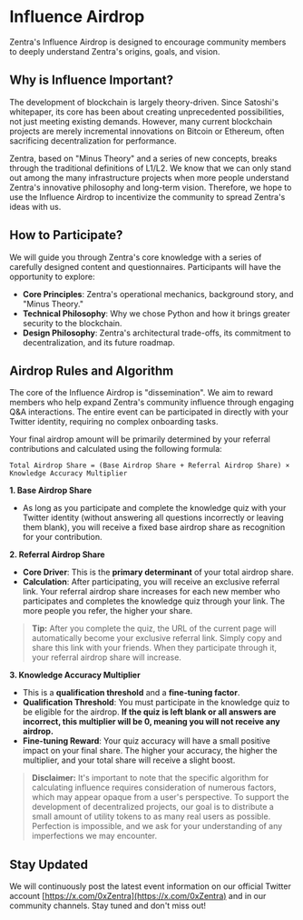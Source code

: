 # Influence Airdrop

Zentra's Influence Airdrop is designed to encourage community members to deeply understand Zentra's origins, goals, and vision.

## Why is Influence Important?

The development of blockchain is largely theory-driven. Since Satoshi's whitepaper, its core has been about creating unprecedented possibilities, not just meeting existing demands. However, many current blockchain projects are merely incremental innovations on Bitcoin or Ethereum, often sacrificing decentralization for performance.

Zentra, based on "Minus Theory" and a series of new concepts, breaks through the traditional definitions of L1/L2. We know that we can only stand out among the many infrastructure projects when more people understand Zentra's innovative philosophy and long-term vision. Therefore, we hope to use the Influence Airdrop to incentivize the community to spread Zentra's ideas with us.

## How to Participate?

We will guide you through Zentra's core knowledge with a series of carefully designed content and questionnaires. Participants will have the opportunity to explore:

* **Core Principles**: Zentra's operational mechanics, background story, and "Minus Theory."
* **Technical Philosophy**: Why we chose Python and how it brings greater security to the blockchain.
* **Design Philosophy**: Zentra's architectural trade-offs, its commitment to decentralization, and its future roadmap.

## Airdrop Rules and Algorithm

The core of the Influence Airdrop is "dissemination". We aim to reward members who help expand Zentra's community influence through engaging Q\&A interactions. The entire event can be participated in directly with your Twitter identity, requiring no complex onboarding tasks.

Your final airdrop amount will be primarily determined by your referral contributions and calculated using the following formula:

`Total Airdrop Share = (Base Airdrop Share + Referral Airdrop Share) × Knowledge Accuracy Multiplier`

**1. Base Airdrop Share**

* As long as you participate and complete the knowledge quiz with your Twitter identity (without answering all questions incorrectly or leaving them blank), you will receive a fixed base airdrop share as recognition for your contribution.

**2. Referral Airdrop Share**

* **Core Driver**: This is the **primary determinant** of your total airdrop share.
* **Calculation**: After participating, you will receive an exclusive referral link. Your referral airdrop share increases for each new member who participates and completes the knowledge quiz through your link. The more people you refer, the higher your share.

> **Tip:** After you complete the quiz, the URL of the current page will automatically become your exclusive referral link. Simply copy and share this link with your friends. When they participate through it, your referral airdrop share will increase.

**3. Knowledge Accuracy Multiplier**

* This is a **qualification threshold** and a **fine-tuning factor**.
* **Qualification Threshold**: You must participate in the knowledge quiz to be eligible for the airdrop. **If the quiz is left blank or all answers are incorrect, this multiplier will be 0, meaning you will not receive any airdrop.**
* **Fine-tuning Reward**: Your quiz accuracy will have a small positive impact on your final share. The higher your accuracy, the higher the multiplier, and your total share will receive a slight boost.

> **Disclaimer:** It's important to note that the specific algorithm for calculating influence requires consideration of numerous factors, which may appear opaque from a user's perspective. To support the development of decentralized projects, our goal is to distribute a small amount of utility tokens to as many real users as possible. Perfection is impossible, and we ask for your understanding of any imperfections we may encounter.

## Stay Updated

We will continuously post the latest event information on our official Twitter account [https://x.com/0xZentra](https://x.com/0xZentra) and in our community channels. Stay tuned and don't miss out!
